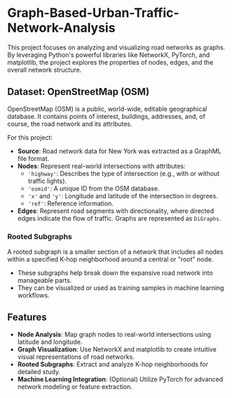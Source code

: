 # Graph-Based-Urban-Traffic-Network-Analysis

This project focuses on analyzing and visualizing road networks as graphs. By leveraging Python's powerful libraries like NetworkX, PyTorch, and matplotlib, the project explores the properties of nodes, edges, and the overall network structure. 

## Dataset: OpenStreetMap (OSM)
OpenStreetMap (OSM) is a public, world-wide, editable geographical database. It contains points of interest, buildings, addresses, and, of course, the road network and its attributes.

For this project:
- **Source**: Road network data for New York was extracted as a GraphML file format.
- **Nodes**: Represent real-world intersections with attributes:
  - `'highway'`: Describes the type of intersection (e.g., with or without traffic lights).
  - `'osmid'`: A unique ID from the OSM database.
  - `'x'` and `'y'`: Longitude and latitude of the intersection in degrees.
  - `'ref'`: Reference information.
- **Edges**: Represent road segments with directionality, where directed edges indicate the flow of traffic. Graphs are represented as `DiGraphs`.

### Rooted Subgraphs
A rooted subgraph is a smaller section of a network that includes all nodes within a specified K-hop neighborhood around a central or "root" node.  
- These subgraphs help break down the expansive road network into manageable parts.
- They can be visualized or used as training samples in machine learning workflows.

## Features
- **Node Analysis**: Map graph nodes to real-world intersections using latitude and longitude.
- **Graph Visualization**: Use NetworkX and matplotlib to create intuitive visual representations of road networks.
- **Rooted Subgraphs**: Extract and analyze K-hop neighborhoods for detailed study.
- **Machine Learning Integration**: (Optional) Utilize PyTorch for advanced network modeling or feature extraction.


